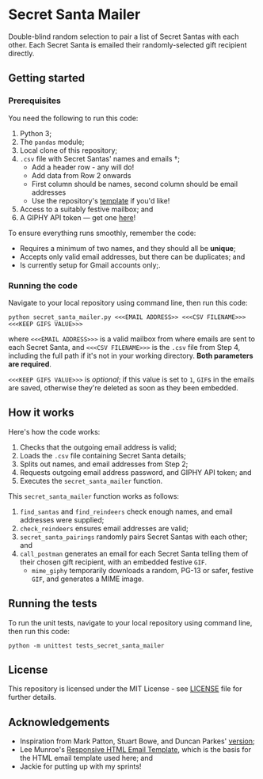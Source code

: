 # Secret Santa Mailer

Double-blind random selection to pair a list of Secret Santas with each other. Each Secret Santa is emailed their randomly-selected gift recipient directly.

## Getting started

### Prerequisites

You need the following to run this code:

1. Python 3;
2. The ``pandas`` module;
3. Local clone of this repository;
4. ``.csv`` file with Secret Santas' names and emails &dagger;;
    * Add a header row - any will do!
    * Add data from Row 2 onwards
    * First column should be names, second column should be email addresses
    * Use the repository's [template](templates/Secret_Santa_Template.csv) if you'd like!
5. Access to a suitably festive mailbox; and
6. A GIPHY API token &mdash; get one [here](https://developers.giphy.com)!

To ensure everything runs smoothly, remember the code:

* Requires a minimum of two names, and they should all be **unique**;
* Accepts only valid email addresses, but there can be duplicates; and
* Is currently setup for Gmail accounts only;.

### Running the code

Navigate to your local repository using command line, then run this code:

~~~
python secret_santa_mailer.py <<<EMAIL ADDRESS>> <<<CSV FILENAME>>> <<<KEEP GIFS VALUE>>>
~~~

where ``<<<EMAIL ADDRESS>>>`` is a valid mailbox from where emails are sent to each Secret Santa, and ``<<<CSV FILENAME>>>`` is the ``.csv`` file from Step 4, including the full path if it's not in your working directory. **Both parameters are required**.

``<<<KEEP GIFS VALUE>>>`` is *optional*; if this value is set to ``1``, ``GIF``s in the emails are saved, otherwise they're deleted as soon as they been embedded.

## How it works

Here's how the code works:

1. Checks that the outgoing email address is valid;
2. Loads the ``.csv`` file containing Secret Santa details;
3. Splits out names, and email addresses from Step 2;
4. Requests outgoing email address password, and GIPHY API token; and
5. Executes the ``secret_santa_mailer`` function.

This ``secret_santa_mailer`` function works as follows:

1. ``find_santas`` and ``find_reindeers`` check enough names, and email addresses were supplied;
2. ``check_reindeers`` ensures email addresses are valid;  
3. ``secret_santa_pairings`` randomly pairs Secret Santas with each other; and
4. ``call_postman`` generates an email for each Secret Santa telling them of their chosen gift recipient, with an embedded festive ``GIF``.
    * ``mime_giphy`` temporarily downloads a random, PG-13 or safer, festive ``GIF``, and generates a MIME image.

## Running the tests

To run the unit tests, navigate to your local repository using command line, then run this code:

~~~
python -m unittest tests_secret_santa_mailer
~~~

## License

This repository is licensed under the MIT License - see [LICENSE](LICENSE) file for further details.

## Acknowledgements

* Inspiration from Mark Patton, Stuart Bowe, and Duncan Parkes' [version](https://github.com/deparkes/SecretSanta);
* Lee Munroe's [Responsive HTML Email Template](https://github.com/leemunroe/responsive-html-email-template), which is the basis for the HTML email template used here; and
* Jackie for putting up with my sprints!

